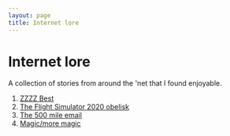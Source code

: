 ```yaml
---
layout: page
title: Internet lore
---
```


# Internet lore

A collection of stories from around the 'net that I found enjoyable.

1. [ZZZZ Best](http://www.wirm.net/nightfreeze/part1.html)
2. [The Flight Simulator 2020 obelisk](https://twitter.com/liamosaur/status/1296305262144364544?s=20&t=DA-xbWfdmP3qOOj2pmB-Qw)
3. [The 500 mile email](http://web.mit.edu/jemorris/humor/500-miles)
4. [Magic/more magic](http://catb.org/jargon/html/magic-story.html)